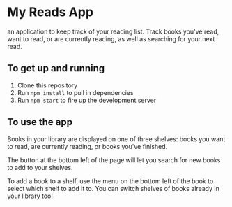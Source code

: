# My Reads App

an application to keep track of your reading list. Track books you've read, want to read, or are currently reading, as well as searching for your next read.

## To get up and running

1. Clone this repository
2. Run ```npm install``` to pull in dependencies
3. Run ```npm start``` to fire up the development server

## To use the app

Books in your library are displayed on one of three shelves: books you want to read, are currently reading, or books you've finished.

The button at the bottom left of the page will let you search for new books to add to your shelves.

To add a book to a shelf, use the menu on the bottom left of the book to select which shelf to add it to. You can switch shelves of books already in your library too!